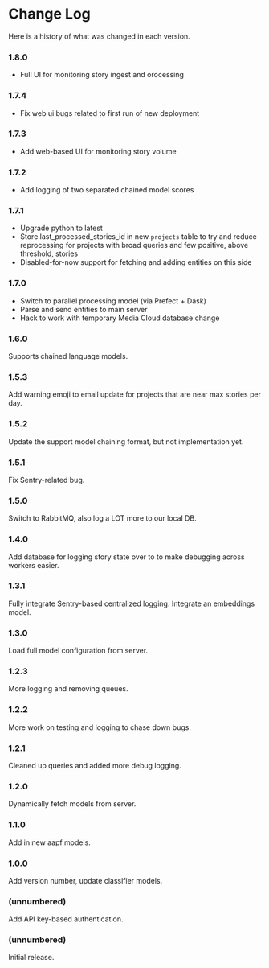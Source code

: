 Change Log
==========

Here is a history of what was changed in each version. 

### 1.8.0

* Full UI for monitoring story ingest and orocessing

### 1.7.4

* Fix web ui bugs related to first run of new deployment

### 1.7.3

* Add web-based UI for monitoring story volume

### 1.7.2

* Add logging of two separated chained model scores

### 1.7.1

* Upgrade python to latest
* Store last_processed_stories_id in new `projects` table to try and reduce reprocessing for projects with broad queries
  and few positive, above threshold, stories
* Disabled-for-now support for fetching and adding entities on this side

### 1.7.0

* Switch to parallel processing model (via Prefect + Dask)
* Parse and send entities to main server
* Hack to work with temporary Media Cloud database change

### 1.6.0

Supports chained language models.

### 1.5.3

Add warning emoji to email update for projects that are near max stories per day.

### 1.5.2

Update the support model chaining format, but not implementation yet.

### 1.5.1

Fix Sentry-related bug.

### 1.5.0

Switch to RabbitMQ, also log a LOT more to our local DB.

### 1.4.0

Add database for logging story state over to to make debugging across workers easier.

### 1.3.1

Fully integrate Sentry-based centralized logging. Integrate an embeddings model.

### 1.3.0

Load full model configuration from server.

### 1.2.3

More logging and removing queues.

### 1.2.2

More work on testing and logging to chase down bugs.

### 1.2.1

Cleaned up queries and added more debug logging.

### 1.2.0

Dynamically fetch models from server.

### 1.1.0

Add in new aapf models.

### 1.0.0

Add version number, update classifier models.

### (unnumbered)

Add API key-based authentication.

### (unnumbered)

Initial release.
